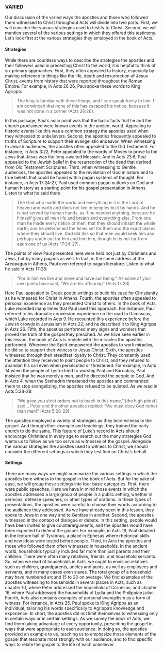 ### VARIED

Our discussion of the varied ways the apostles and those who followed them witnessed to Christ throughout Acts will divide into two parts. First, we will consider the various strategies used to testify to Christ. Second, we will mention several of the various settings in which they offered this testimony. Let’s look first at the various strategies they employed in the book of Acts.


#### Strategies

While there are countless ways to describe the strategies the apostles and their followers used in presenting Christ to the world, it is helpful to think of six primary approaches. First, they often appealed to history, especially by making reference to things like the life, death and resurrection of Jesus Christ, events from history that were reported throughout the Roman Empire. For example, in Acts 26:26, Paul spoke these words to King Agrippa:

> The king is familiar with these things, and I can speak freely to him. I am convinced that none of this has escaped his notice, because it was not done in a corner (Acts 26:26).

In this passage, Paul’s main point was that the basic facts that he and the church proclaimed were known events in the ancient world. Appealing to historic events like this was a common strategy the apostles used when they witnessed to unbelievers.
Second, the apostles frequently appealed to truths of Scripture to support their evangelistic endeavor. When witnessing to Jewish audiences, the apostles often appealed to the Old Testament. For instance, in Acts 3:22, Peter appealed to the words of Moses to prove to the Jews that Jesus was the long-awaited Messiah. And in Acts 23:6, Paul appealed to the Jewish belief in the resurrection of the dead that derived from Old Testament Scriptures. 
Third, when witnessing to Gentile audiences, the apostles appealed to the revelation of God in nature and to true beliefs that could be found within pagan systems of thought. For instance, in Acts 17:24-27, Paul used common pagan outlooks on God and human history as a starting point for his gospel presentation in Athens. Listen to what he said there: 

> The God who made the world and everything in it is the Lord of heaven and earth and does not live in temples built by hands. And he is not served by human hands, as if he needed anything, because he himself gives all men life and breath and everything else. From one man he made every nation of men, that they should inhabit the whole earth; and he determined the times set for them and the exact places where they should live. God did this so that men would seek him and perhaps reach out for him and find him, though he is not far from each one of us (Acts 17:24-27).

The points of view Paul presented here were held not just by Christians and Jews, but by many pagans as well. In fact, in the same address at the Areopagus in Athens, Paul even referred to pagan literature. Listen to what he said in Acts 17:28:

> “For in him we live and move and have our being.” As some of your own poets have said, “We are his offspring” (Acts 17:28).

Here Paul appealed to Greek poetic writings to build his case for Christianity as he witnessed for Christ in Athens. 
Fourth, the apostles often appealed to personal experience as they presented Christ to others. In the book of Acts, Luke recorded many times that Paul used this approach. For instance, Paul referred to his dramatic conversion experience on the road to Damascus, which Luke recorded in Acts 9. He recounted this experience before the Jewish crowds in Jerusalem in Acts 22, and he described it to King Agrippa in Acts 26.
Fifth, the apostles performed many signs and wonders that proved the truth of the gospel they preached. As we have seen earlier in this lesson, the book of Acts is replete with the miracles the apostles performed. Wherever the Spirit empowered the apostles to work miracles, he did so to support their witness to Jesus Christ. 
Sixth, the apostles witnessed through their steadfast loyalty to Christ. They constantly used the attention they received to point people to Christ, and they refused to abandon his call even when persecuted or threatened. For example, in Acts 14 when the people of Lystra tried to worship Paul and Barnabas, Paul insisted that he was merely a man, and he directed the people to God. And in Acts 4, when the Sanhedrin threatened the apostles and commanded them to stop evangelizing, the apostles refused to be quieted. As we read in Acts 5:28-29:

> “We gave you strict orders not to teach in this name,” [the high priest] said... Peter and the other apostles replied: “We must obey God rather than men!” (Acts 5:28-29).

The apostles employed a variety of strategies as they bore witness to the gospel. And through their example and teachings, they trained the early church to do the same. This feature of Luke’s record in Acts should encourage Christians in every age to search out the many strategies God wants us to follow as we too serve as witnesses of the gospel.
Alongside the various strategies the apostles used to witness to Christ, we should consider the different settings in which they testified on Christ’s behalf. 


#### Settings

There are many ways we might summarize the various settings in which the apostles bore witness to the gospel in the book of Acts. But for the sake of ease, we will group these settings into four basic categories. First, there were public speeches. Here we have in mind those events in which the apostles addressed a large group of people in a public setting, whether in sermons, defense speeches, or other types of orations. 
In these types of presentations, the apostles were careful to choose their words according to the audience they addressed. As we have already seen in this lesson, they spoke to Jews in one way and to Gentiles in another. 
Second, the apostles witnessed in the context of dialogue or debate. In this setting, people would have been invited to give counterarguments, and the apostles would have been expected to defend the gospel. For example, in Acts 19, Paul debated in the lecture hall of Tyrannus, a place in Ephesus where rhetorical skills and new ideas were tested before people. 
Third, in Acts the apostles and those who followed them often witnessed in households. In the ancient world, households typically included far more than just parents and their children. There were often many relatives, friends, and household servants. So, when we read of households in Acts, we ought to envision relatives such as children, grandparents, uncles and aunts, as well as employees and servants, and in many cases even slaves. The total group of a household may have numbered around 15 to 20 on average. We find examples of the apostles witnessing to households in several places in Acts, such as chapter 10, where Peter addressed the household of Cornelius; and chapter 16, where Paul addressed the households of Lydia and the Philippian jailor.
Fourth, Acts also contains examples of personal evangelism as a form of witness. For instance, in Acts 25, Paul spoke to King Agrippa as an individual, tailoring his words specifically to Agrippa’s knowledge and experience. 
In short, the apostles did not limit themselves to witnessing only in certain ways or in certain settings. As we survey the book of Acts, we find them taking advantage of every opportunity, presenting the gospel in ways that were appropriate to each audience. In doing so, the apostles provided an example to us, teaching us to emphasize those elements of the gospel that resonate most strongly with our audience, and to find specific ways to relate the gospel to the life of each unbeliever.
